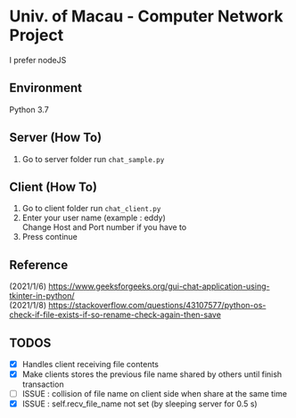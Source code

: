 # Univ. of Macau - Computer Network Project
I prefer nodeJS

## Environment
Python 3.7

## Server (How To) 
1. Go to server folder run ```chat_sample.py```

## Client (How To)
1. Go to client folder run ```chat_client.py```
2. Enter your user name (example : eddy)  
 Change Host and Port number if you have to
3. Press continue

## Reference
(2021/1/6) https://www.geeksforgeeks.org/gui-chat-application-using-tkinter-in-python/  
(2021/1/8) https://stackoverflow.com/questions/43107577/python-os-check-if-file-exists-if-so-rename-check-again-then-save  


## TODOS
- [x] Handles client receiving file contents
- [x] Make clients stores the previous file name shared by others until finish transaction
- [ ] ISSUE : collision of file name on client side when share at the same time
- [x] ISSUE : self.recv_file_name not set (by sleeping server for 0.5 s)